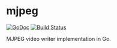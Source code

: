 # mjpeg

[![GoDoc](https://godoc.org/github.com/icza/mjpeg?status.svg)](https://godoc.org/github.com/icza/mjpeg) [![Build Status](https://travis-ci.org/icza/mjpeg.svg?branch=master)](https://travis-ci.org/icza/mjpeg)

MJPEG video writer implementation in Go.
